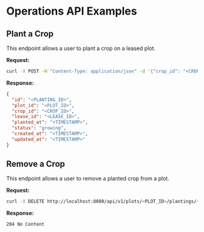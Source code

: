 
# Operations API Examples

## Plant a Crop

This endpoint allows a user to plant a crop on a leased plot.

**Request:**

```bash
curl -X POST -H "Content-Type: application/json" -d '{"crop_id": "<CROP_ID>"}' http://localhost:8080/api/v1/plots/<PLOT_ID>/plantings
```

**Response:**

```json
{
  "id": "<PLANTING_ID>",
  "plot_id": "<PLOT_ID>",
  "crop_id": "<CROP_ID>",
  "lease_id": "<LEASE_ID>",
  "planted_at": "<TIMESTAMP>",
  "status": "growing",
  "created_at": "<TIMESTAMP>",
  "updated_at": "<TIMESTAMP>"
}
```

## Remove a Crop

This endpoint allows a user to remove a planted crop from a plot.

**Request:**

```bash
curl -X DELETE http://localhost:8080/api/v1/plots/<PLOT_ID>/plantings/<PLANTING_ID>
```

**Response:**

```
204 No Content
```
